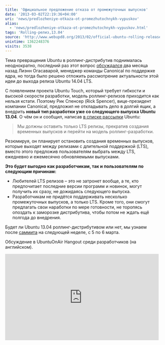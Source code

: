 ```yaml
---
title: 'Официальное предложение отказа от промежуточных выпусков'
date: '2013-03-02T22:19:36+04:00'
uri: 'news/predlozheniye-otkaza-ot-promezhutochnykh-vypuskov'
alias: 
  - 'news/predlozheniye-otkaza-ot-promezhutochnykh-vypuskov.html'
tags: 'Rolling-релиз,13.04'
source: 'http://www.webupd8.org/2013/02/official-ubuntu-rolling-release-proposal.html'
unixtime: 1362248376
visits: 3538
---
```

Тема превращения Ubuntu в роллинг-дистрибутив поднималась неоднократно, последний раз этот вопрос [обсуждался](news/ubuntu-14-04-lts-mozhet-stat-rolling-distributivom) два месяца назад Лиэнн Огасаварой, менеджер команды Canonical по поддержке ядра, но тогда было решено отложить рассмотрение актуальности этой идеи до выхода релиза Ubuntu 14.04 LTS.

С появлением проекта Ubuntu Touch, который требует гибкости и высокой скорости разработки, модель роллинг-релизов приходится как нельзя кстати. Поэтому Рик Спенсер (Rick Spencer), вице-президент компании Canonical, предложил не откладывать дело в долгий ящик, а внедрить **новый тип разработки уже со следующего выпуска Ubuntu 13.04**. О чём он и сообщил, написав [в списке рассылки](https://lists.ubuntu.com/archives/ubuntu-devel/2013-February/036537.html) Ubuntu:

> Мы должны оставить только LTS релизы, прекратив создания временных выпусков и перейти на модель роллинг-разработки.

Резюмируя, он планирует остановить создания временных выпусков, которые выходят между релизами с длительной поддержкой (LTS), вместо этого предложив пользователям выбрать между LTS, ежедневно и ежемесячно обновляемыми выпусками.

**Это будет выгодно как разработчикам, так и пользователям по следующим причинам:**

*   Любителей LTS релизов – это не затронет вообще, а те, кто предпочитает последние версии программ и новинок, могут получить их сразу, не дожидаясь следующего выпуска.
*   Разработчикам не придётся поддерживать несколько промежуточных выпусков, а только LTS. Кроме того, они смогут предлагать свои наработки по мере готовности, не торопясь опоздать к заморозке дистрибутива, чтобы потом не ждать ещё полгода до внедрения.

Будет ли Ubuntu 13.04 роллинг-дистрибутивом или нет, мы узнаем после [саммита](news/sammit-razrabotchikov-v-onlayne) на следующей неделе, с 5 по 6 марта.

Обсуждение в UbuntuOnAir Hangout среди разработчиков (на английском).

<iframe width="500" height="281" src="https://www.youtube.com/embed/z04ndWaVfJs" frameborder="0" allowfullscreen=""></iframe>
